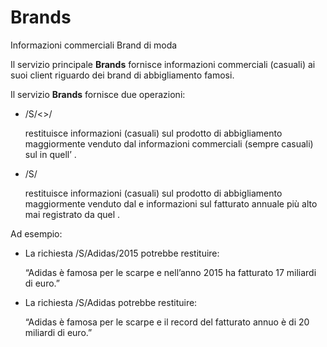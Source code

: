 # Brands

Informazioni commerciali Brand di moda

Il servizio principale **Brands** fornisce informazioni commerciali (casuali) ai suoi client riguardo dei brand di abbigliamento famosi. 

Il servizio **Brands** fornisce due operazioni:
    
*   /S/<<brand>>/<anno> 
    
    restituisce informazioni (casuali) sul prodotto di abbigliamento maggiormente venduto dal <brand> informazioni commerciali (sempre casuali) sul <brand> in quell’ <anno>.

*   /S/<brand> 
    
    restituisce informazioni (casuali) sul prodotto di abbigliamento maggiormente venduto dal <brand> e informazioni sul fatturato annuale più alto mai registrato da quel <brand>.

Ad esempio:

* La richiesta /S/Adidas/2015 potrebbe restituire:

    “Adidas è famosa per le scarpe e nell’anno 2015 ha fatturato 17 miliardi di euro.”

* La richiesta /S/Adidas potrebbe restituire: 

    “Adidas è famosa per le scarpe e il record del fatturato annuo è di 20 miliardi di euro.”
